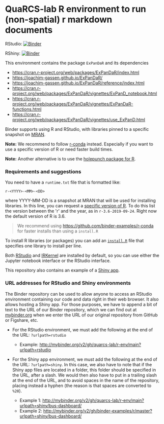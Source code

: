 # QuaRCS-lab R environment to run (non-spatial) r markdown documents

RStudio: [![Binder](http://mybinder.org/badge_logo.svg)](http://mybinder.org/v2/gh/quarcs-lab/r-env/main?urlpath=rstudio)

RShiny: [![Binder](http://mybinder.org/badge_logo.svg)](http://mybinder.org/v2/gh/quarcs-lab/r-env/main?urlpath=shiny/bus-dashboard/)



This environment contains the package `ExPanDaR` and its dependencies

- https://cran.r-project.org/web/packages/ExPanDaR/index.html
- https://joachim-gassen.github.io/ExPanDaR/
- https://joachim-gassen.github.io/ExPanDaR/reference/index.html
- https://cran.r-project.org/web/packages/ExPanDaR/vignettes/ExPanD_notebook.html
- https://cran.r-project.org/web/packages/ExPanDaR/vignettes/ExPanDaR-functions.html
- https://cran.r-project.org/web/packages/ExPanDaR/vignettes/use_ExPanD.html


Binder supports using R and RStudio, with libraries pinned to a specific
snapshot on [MRAN](https://mran.microsoft.com/documents/rro/reproducibility).


**Note:** We recommend to follow [r-conda](https://github.com/binder-examples/r-conda) instead. Especially if you want to use a specific version of R or need faster build times.

**Note:** Another alternative is to use the [holepunch package for R](https://karthik.github.io/holepunch/articles/getting_started.html).

### Requirements and suggestions

You need to have a `runtime.txt` file that is formatted like:

```
r-<YYYY>-<MM>-<DD>
```

where YYYY-MM-DD is a snapshot at MRAN that will be used for installing
libraries. In this line, you can request a [specific
version of R](https://github.com/jupyter/repo2docker/pull/772#issue-313426641). To do this list the version between the 'r'
and the year, as in `r-3.6-2019-09-24`. Right now the default version of R is 3.6.

> We recommend using https://github.com/binder-examples/r-conda for faster installs than using a `install.R`

To install R libraries (or packages) you can add an [`install.R`](install.R) file that specifies one library to install per line.

Both [RStudio](https://www.rstudio.com/) and [IRKernel](https://irkernel.github.io/)
are installed by default, so you can use either the Jupyter notebook interface or
the RStudio interface.

This repository also contains an example of a [Shiny app](https://github.com/binder-examples/r/tree/master/bus-dashboard).

### URL addresses for RStudio and Shiny environments

The Binder repository can be used to allow anyone to access an RStudio environment containing our code and data right
in their web browser. It also allows hosting a Shiny app. For those purposes, we have to append a bit of text to the
URL of our Binder repository, which we can find out at [mybinder.org](https://mybinder.org/) when we enter
the URL of our original repository from GitHub or Figshare, etc.

- For the RStudio environment, we must add the following at the end of the URL: `?urlpath=rstudio`

  - Example: http://mybinder.org/v2/gh/quarcs-lab/r-env/main?urlpath=rstudio

- For the Shiny app environment, we must add the following at the end of the URL: `?urlpath=shiny`. In this case, we
also have to note that if the Shiny app files are located in a folder, this folder should be specified in the URL,
after a slash. We would then also have to put in a trailing slash at the end of the URL, and to avoid spaces in the
name of the repository, placing instead a hyphen (the reason is that spaces are converted to `%20`).

  - Example 1: http://mybinder.org/v2/gh/quarcs-lab/r-env/main?urlpath=shiny/bus-dashboard/
  - Example 2: http://mybinder.org/v2/gh/binder-examples/r/master?urlpath=shiny/bus-dashboard/
